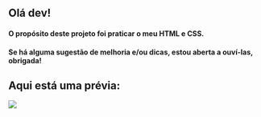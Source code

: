 ## Olá dev!

#### O propósito deste projeto foi praticar o meu HTML e CSS.

#### Se há alguma sugestão de melhoria e/ou dicas, estou aberta a ouví-las, obrigada!

## Aqui está uma prévia:

<img src="img/previaform">
